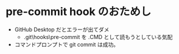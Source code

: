 # pre-commit hook のおためし

* GitHub Desktop だとエラーが出てダメ
  * .git\hooks\pre-commit を .CMD として読もうとしている気配
* コマンドプロンプトで git commit は成功。
